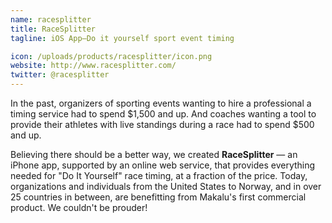 ```yaml
---
name: racesplitter
title: RaceSplitter
tagline: iOS App—Do it yourself sport event timing

icon: /uploads/products/racesplitter/icon.png
website: http://www.racesplitter.com/
twitter: @racesplitter
---
```


In the past, organizers of sporting events wanting to hire a professional a timing service had to spend $1,500 and up. And coaches wanting a tool to provide their athletes with live standings during a race had to spend $500 and up. 

Believing there should be a better way, we created **RaceSplitter** — an iPhone app, supported by an online web service, that provides everything needed for "Do It Yourself" race timing, at a fraction of the price. Today, organizations and individuals from the United States to Norway, and in over 25 countries in between, are benefitting from Makalu's first commercial product. We couldn't be prouder!
